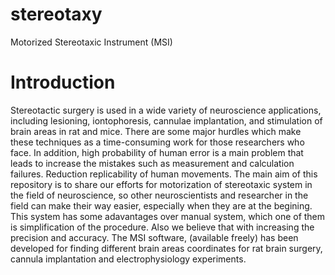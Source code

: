 # stereotaxy
Motorized Stereotaxic Instrument (MSI)
# Introduction
Stereotactic surgery is used in a wide variety of neuroscience applications, including lesioning, iontophoresis, cannulae implantation, and stimulation of brain areas in rat and mice. There are some major hurdles which make these techniques as a time-consuming work for those researchers who face. In addition, high probability of human error is a main problem that leads to increase the mistakes such as measurement and calculation failures. Reduction replicability of human movements.
The main aim of this repository is to share our efforts for motorization of stereotaxic system in the field of neuroscience, so other neuroscientists and researcher in the field can make their way easier, especially when they are at the begining. This system has some adavantages over manual system, which one of them is simplification of the procedure. Also we believe that with increasing the precision and accuracy.
The MSI software, (available freely) has been developed for finding different brain areas coordinates for rat brain surgery, cannula implantation and electrophysiology experiments.
